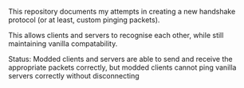 This repository documents my attempts in creating a new handshake protocol (or at least, custom pinging packets). 

This allows clients and servers to recognise each other, while still maintaining vanilla compatability.

Status: Modded clients and servers are able to send and receive the appropriate packets correctly, but modded clients cannot ping vanilla servers correctly without disconnecting